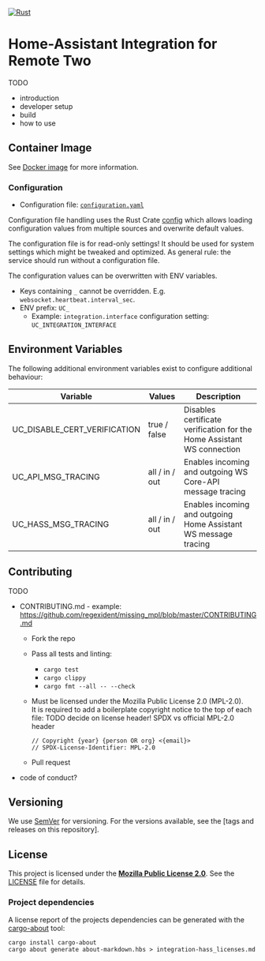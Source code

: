 [![Rust](https://github.com/aitatoi/integration-home-assistant/actions/workflows/build.yml/badge.svg)](https://github.com/aitatoi/integration-home-assistant/actions/workflows/build.yml)

# Home-Assistant Integration for Remote Two

TODO
- introduction
- developer setup
- build
- how to use

## Container Image

See [Docker image](./docker/README.md) for more information.

### Configuration

- Configuration file: [`configuration.yaml`](configuration.yaml)

Configuration file handling uses the Rust Crate [config](https://docs.rs/config/latest/config/#) which allows
loading configuration values from multiple sources and overwrite default values.

The configuration file is for read-only settings! It should be used for system settings which might be tweaked and
optimized. As general rule: the service should run without a configuration file.

The configuration values can be overwritten with ENV variables.

- Keys containing `_` cannot be overridden. E.g. `websocket.heartbeat.interval_sec`.
- ENV prefix: `UC_`
  - Example: `integration.interface` configuration setting: `UC_INTEGRATION_INTERFACE`

## Environment Variables

The following additional environment variables exist to configure additional behaviour:

| Variable                      | Values         | Description                                                            |
|-------------------------------|----------------|------------------------------------------------------------------------|
| UC_DISABLE_CERT_VERIFICATION  | true / false   | Disables certificate verification for the Home Assistant WS connection |
| UC_API_MSG_TRACING            | all / in / out | Enables incoming and outgoing WS Core-API message tracing              |
| UC_HASS_MSG_TRACING           | all / in / out | Enables incoming and outgoing Home Assistant WS message tracing        |

## Contributing

TODO
- CONTRIBUTING.md - example: <https://github.com/regexident/missing_mpl/blob/master/CONTRIBUTING.md>
  - Fork the repo
  - Pass all tests and linting:
    - `cargo test`
    - `cargo clippy`
    - `cargo fmt --all -- --check`
  - Must be licensed under the Mozilla Public License 2.0 (MPL-2.0).  
    It is required to add a boilerplate copyright notice to the top of each file:
    TODO decide on license header! SPDX vs official MPL-2.0 header

    ```
    // Copyright {year} {person OR org} <{email}>
    // SPDX-License-Identifier: MPL-2.0
    ```
    
  - Pull request
- code of conduct?

## Versioning

We use [SemVer](http://semver.org/) for versioning. For the versions available, see the [tags and releases on this repository].

## License

This project is licensed under the [**Mozilla Public License 2.0**](https://choosealicense.com/licenses/mpl-2.0/).
See the [LICENSE](LICENSE) file for details.

### Project dependencies

A license report of the projects dependencies can be generated with the
[cargo-about](https://crates.io/crates/cargo-about) tool:

```shell
cargo install cargo-about
cargo about generate about-markdown.hbs > integration-hass_licenses.md
```
